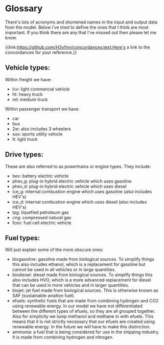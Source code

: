 # Glossary
There's lots of acronyms and shortened names in the input and output data from the model. Below i've tried to define the ones that I think are most important. If you think there are any that I've missed out then please let me know.

{{link:https://github.com/H3yfinn/concordances:text:Here's a link to the concordances for your reference.}}
 
## Vehicle types:
Within freight we have:

- lcv: light commercial vehicle
- ht: heavy truck
- mt: medium truck

Within passenger transport we have:

- car
- bus
- 2w: also includes 3 wheelers
- suv: sports utility vehicle
- lt: light truck

## Drive types:
These are also referred to as powertrains or engine types. They include:

- bev: battery electric vehicle
- phev_g: plug-in hybrid electric vehicle which uses gasoline
- phev_d: plug-in hybrid electric vehicle which uses diesel
- ice_g: internal combustion engine which uses gasoline (also includes HEV's)
- ice_d: internal combustion engine which uses diesel (also includes HEV's)
- lpg: liquefied petroleum gas
- cng: compressed natural gas
- fcev: fuel cell electric vehicle

## Fuel types:
Will just explain some of the more obscure ones:

- biogasoline: gasoline made from biological sources. To simplify things this also includes ethanol, which is a replacement for gasoline but cannot be used in all vehicles or in large quantities.
- biodiesel: diesel made from biological sources. To simplify things this also includes HVO, which is a more advanced replacement for diesel that can be used in more vehicles and in larger quantities.
- biojet: jet fuel made from biological sources. This is otherwise known as SAF (sustainable aviation fuel).
- efuels: synthetic fuels that are made from combining hydrogen and CO2 using renewable energy. In our model we have not differentiated between the different types of efuels, so they are all grouped together. Also for simplicity we lump methanol and methane in with efuels. This means that it is not strictly necessary that our efuels are created using renewable energy. In the future we will have to make this distinction.
- ammonia: a fuel that is being considered for use in the shipping industry. It is made from combining hydrogen and nitrogen.




